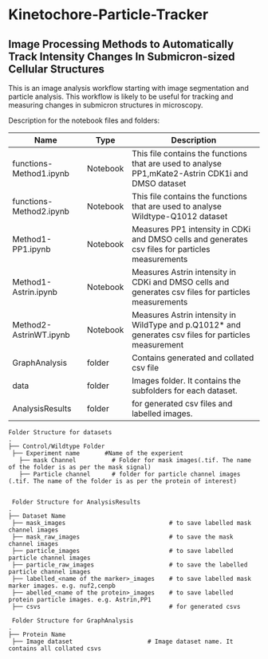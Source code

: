 # Kinetochore-Particle-Tracker



## Image Processing Methods to Automatically Track Intensity Changes In Submicron-sized Cellular Structures

This is an image analysis workflow starting with image segmentation and particle analysis. This workflow is likely to be useful for tracking and measuring changes in submicron structures in microscopy.


Description for the notebook files and folders:

 |Name                        | Type         |Description
 |----------------------------|------------- |------------ 
 | functions-Method1.ipynb    | Notebook     |This file contains the functions that are used to analyse PP1,mKate2-Astrin CDK1i and DMSO dataset
 | functions-Method2.ipynb    | Notebook     |This file contains the functions that are used to analyse Wildtype-Q1012 dataset
 | Method1-PP1.ipynb          | Notebook     |Measures PP1 intensity in CDKi and DMSO cells and generates csv files for particles measurements 
 | Method1-Astrin.ipynb       | Notebook     |Measures Astrin intensity in CDKi and DMSO cells and generates csv files for particles measurements 
 | Method2-AstrinWT.ipynb     | Notebook     |Measures Astrin intensity in WildType and p.Q1012* and generates csv files for particles measurement 
 | GraphAnalysis              | folder       |Contains generated and collated csv file
 | data                       | folder       |Images folder. It contains the subfolders for each dataset.
 | AnalysisResults            | folder       |for generated csv files and labelled images.

 
 
    Folder Structure for datasets
    .
    ├── Control/Wildtype Folder
     ├── Experiment name       #Name of the experient
       ├── mask Channel          # Folder for mask images(.tif. The name of the folder is as per the mask signal)
       ├── Particle channel      # folder for particle channel images (.tif. The name of the folder is as per the protein of interest)
       
     
     Folder Structure for AnalysisResults
    .
    ├── Dataset Name
     ├── mask_images                             # to save labelled mask channel images
     ├── mask_raw_images                         # to save the mask channel images
     ├── particle_images                         # to save labelled particle channel images
     ├── particle_raw_images                     # to save the labelled particle channel images
     ├── labelled_<name of the marker>_images    # to save labelled mask marker images. e.g. nuf2,cenpb
     ├── abelled_<name of the protein>_images    # to save labelled protein particle images. e.g. Astrin,PP1
     ├── csvs                                    # for generated csvs
     
     Folder Structure for GraphAnalysis
    .
    ├── Protein Name
     ├── Image dataset                     # Image dataset name. It contains all collated csvs
    
     
     
